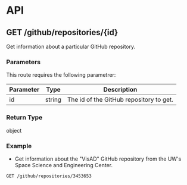 # API

## GET /github/repositories/{id}

Get information about a particular GitHub repository.

### Parameters

This route requires the following parametrer:

| Parameter | Type | Description |
| --- | --- | --- |
| id | string | The id of the GitHub repository to get. |

### Return Type

object

### Example

- Get information about the "VisAD" GitHub repository from the UW's Space Science and Engineering Center.
```
GET /github/repositories/3453653
```